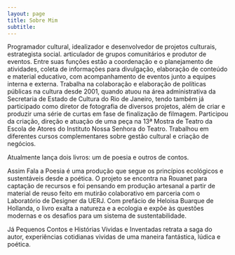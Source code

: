 ```yaml
---
layout: page
title: Sobre Mim
subtitle: 
---
```


Programador cultural, idealizador e desenvolvedor de projetos culturais, estrategista social. articulador de grupos comunitários e produtor de eventos. Entre suas funções estão a coordenação e o planejamento de atividades, coleta de informações para divulgação, elaboração de conteúdo e material educativo, com acompanhamento de eventos junto a equipes interna e externa. Trabalha na colaboração e elaboração de políticas públicas na cultura desde 2001, quando atuou na área administrativa da Secretaria de Estado de Cultura do Rio de Janeiro, tendo também já participado como diretor de fotografia de diversos projetos, além de criar e produzir uma série de curtas em fase de finalização de filmagem. Participou da criação, direção e atuação de uma peça na 13ª Mostra de Teatro da Escola de Atores do Instituto Nossa Senhora do Teatro. Trabalhou em diferentes cursos complementares sobre gestão cultural e criação de negócios. 

Atualmente lança dois livros: um de poesia e outros de contos. 

Assim Fala a Poesia é uma produção que segue os princípios ecológicos e sustentáveis desde a poética. O projeto se encontra na Rouanet para captação de recursos e foi pensando em produção artesanal a partir de material de reuso feito em mutirão colaborativo em parceria com o Laboratório de Designer da UERJ. Com prefácio de Heloisa Buarque de Hollanda, o livro exalta a natureza e a ecologia e expõe às questões modernas e os desafios para um sistema de sustentabilidade. 

Já Pequenos Contos e Histórias Vividas e Inventadas retrata a saga do autor, experiências cotidianas vividas de uma maneira fantástica, lúdica e poética.
